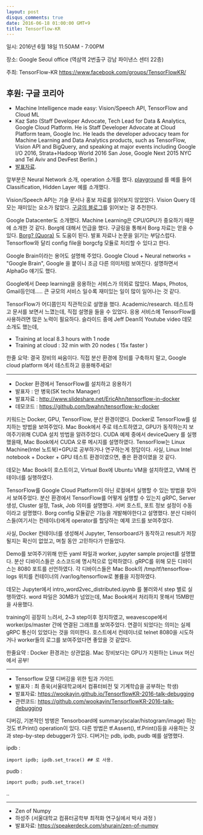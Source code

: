 ```yaml
---
layout: post
disqus_comments: true
date: 2016-06-18 01:00:00 GMT+9
title: Tensorflow-KR
---
```


일시: 2016년 6월 18일 11:50AM - 7:00PM

장소: Google Seoul office (역삼역 2번출구 강남 파이낸스 센터 22층)

주최: TensorFlow-KR https://www.facebook.com/groups/TensorFlowKR/ 

후원: 구글 코리아
------------------------------------------------------------------------------

- Machine Intelligence made easy: Vision/Speech API, TensorFlow and Cloud ML  
- Kaz Sato (Staff Developer Advocate, Tech Lead for Data & Analytics, Google Cloud Platform. He  is Staff Developer Advocate at Cloud Platform team, Google Inc. He leads the developer advocacy team for Machine Learning and Data Analytics products, such as TensorFlow, Vision API and BigQuery, and speaking at major events including Google I/O 2016, Strata+Hadoop World 2016 San Jose, Google Next 2015 NYC and Tel Aviv and DevFest Berlin.)
- [발표자료](http://sssslide.com/speakerdeck.com/kazunori279/machine-intelligence-made-easy).

앞부분은 Neural Network 소개, operation 소개를 했다. [playground](http://playground.tensorflow.org/) 를 예를 들어 Classification, Hidden Layer 예를 소개했다. 

Vision/Speech API는 기술 문서나 홍보 자료를 읽어보지 않았었다. Vision Query 데모는 재미있는 요소가 많았다.
[구글의 블로그](https://cloud.google.com/blog/big-data/2016/05/explore-the-galaxy-of-images-with-cloud-vision-api)를 읽어보는 걸 추천한다.

Google Datacenter도 소개했다. Machine Learning은 CPU/GPU가 중요하기 때문에 소개한 것 같다.
Borg에 대해서 언급을 했다. 구글링을 통해서 Borg 자료는 얻을 수 있다. [Borg? (Quora)](https://www.quora.com/What-is-Borg-at-Google) 도 도움이 된다. 발표 자료나 논문을 읽기는 부담스럽다.
Tensorflow와 달리 config file을 borgcfg 모듈로 처리할 수 있다고 한다.

Google Brain이라는 용어도 설명해 주었다. Google Cloud + Neural networks = "Google Brain", Google 을 붙이니 조금 다른 의미처럼 보여진다. 설명하면서 AlphaGo 얘기도 했다.

Google에서 Deep learning을 응용하는 서비스가 의외로 많았다. Maps, Photos, Gmail등인데..... 큰 규모의 서비스 일수록 재미있는 일이 많이 일어나는 것 같다.

TensorFlow가 어디쯤인지 직관적으로 설명을 했다. Academic/research. 테스트하고 문서를 보면서 느꼈는데, 직접 설명을 들을 수 있었다. 응용 서비스에 TensorFlow를 사용하려면 많은 노력이 필요하다. 
슬라이드 중에 Jeff Dean의 Youtube video 데모 소개도 했는데, 

- Training at local 8.3 hours with 1 node
- Training at cloud : 32 min with 20 nodes ( 15x faster )

한줄 요약: 결국 장비의 싸움이다. 직접 분산 환경에 장비를 구축하지 말고, Google cloud platform 에서 테스트하고 응용해주세요!

------------------------------------------------------------------------------

- Docker 환경에서 TensorFlow를 설치하고 응용하기 
- 발표자 : 안 병욱(SK techx Manager)
- 발표자료 : http://www.slideshare.net/EricAhn/tensorflow-in-docker
- 데모코드 : https://github.com/bwahn/tensorflow-kr-docker

키워드는 Docker, GPU, TensorFlow, 분산 환경이였다.
Docker로 TensorFlow를 설치하는 방법을 보여주었다. 
Mac Book에서 주로 테스트하였고, GPU가 동작하는지 보여주기위해 CUDA 설치 방법을 알려주었다.
CUDA 예제 중에서 deviceQuery 를 실행했을때, Mac Book에서 CUDA 오류 메시지를 설명하였다. 
TensorFlow는 Linux Machine(Intel 노트북)+GPU로 공부하거나 연구하는게 정답이다.
사실, Linux Intel notebook + Docker + GPU 테스트 환경이였으면, 좋은 환경이였을 것 같다.

데모는 Mac Book이 호스트이고, Virtual Box에 Ubuntu VM을 설치하였고, VM에 컨테이너를 실행하였다.

TensorFlow를 Google Cloud Platform이 아닌 로컬에서 실행할 수 있는 방법을 찾아서 보여주었다. 
분산 환경에서 TensorFlow를 어떻게 실행할 수 있는지 gRPC, Server 생성, Cluster 설정, Task, Job 의미를 설명했다.
서버 호스트, 포트 정보 설정이 수동이라고 설명했다.
Borg config 모듈같은 기능을 개발해야한다고 설명했다.
분산 디바이스들(여기서는 컨테이너)에게 operator를 할당하는 예제 코드를 보여주었다.

사실, Docker 컨테이너를 생성해서 Jupyter, Tensorboard가 동작하고 result가 저장될지는 확신이 없었고, 
며칠 동안 고민하다가 만들었다.

Demo를 보여주기위해 만든 yaml 파일과 worker, jupyter sample project를 설명했다.
분산 디바이스들은 소스코드에 명시적으로 입력하였다.
gRPC를 위해 모든 디바이스는 8080 포트를 선언하였다.
각 디바이스들은 Mac Book의 /tmp/tf/tensorflow-logs 위치를 컨테이너의 /var/log/tensorflow로 볼륨을 지정하였다.

데모는 Jupyter에서 intro_word2vec_distributed.ipynb 를 불러와서 step 별로 실행하였다. 
word 파일은 30MB가 넘었는데, Mac Book에서 처리하지 못해서 15MB만을 사용했다. 

training이 굉장히 느려서, 2~3 step이후 정지하였고, weavescope에서 worker/ps/master 간에 연결된 그래프를 보여주었다.
연결이 되었다는 의미는 실제 gRPC 통신이 있었다는 것을 의미한다. 호스트에서 컨테이너로 telnet 8080을 시도하거나 worker들의 로그를 보여주었다면 좋았을 것 같았다.

한줄요약 : Docker 환경과는 상관없음. Mac 장비보다는 GPU가 지원하는 Linux 머신에서 공부!

------------------------------------------------------------------------------

- Tensorflow 모델 디버깅을 위한 팁과 가이드
- 발표자 : 최 종욱(서울대학교에서 컴퓨터비전 및 기계학습을 공부하는 학생)
- 발표자료: https://wookayin.github.io/TensorflowKR-2016-talk-debugging
- 관련코드: https://github.com/wookayin/TensorflowKR-2016-talk-debugging

디버깅, 기본적인 방벙은 Tensorboard에 summary(scalar/histogram/image) 하는 것도 tf.Print() operation이 있다.
다른 방법은 tf.Assert(), tf.Print()등을 사용하는 것과 step-by-step debugger가 있다.
디버거는 pdb, ipdb, pudb 예를 설명했다.

ipdb :
```
import ipdb; ipdb.set_trace() ## 로 사용.
```

pudb :
```
import pudb; pudb.set_trace() 
```
..

------------------------------------------------------------------------------

- Zen of Numpy 
- 하성주 (서울대학교 컴퓨터공학부 최적화 연구실에서 박사 과정 )
- 발표자료: https://speakerdeck.com/shurain/zen-of-numpy


